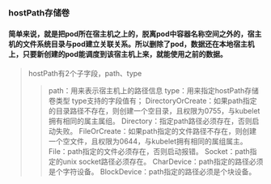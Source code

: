 ### hostPath存储卷
#### 简单来说，就是把pod所在宿主机之上的，脱离pod中容器名称空间之外的，宿主机的文件系统目录与pod建立关联关系。所以删除了pod，数据还在本地宿主机上，只要新创建的pod能调度到该宿主机上来，就能使用之前的数据。
> hostPath有2个子字段，path、type
>>  path：用来表示宿主机上的路径信息
  type：用来指定hostPath存储卷类型
    type支持的字段值有；
      DirectoryOrCreate：如果path指定的目录路径不存在，则创建一个空目录，且权限为0755，与kubelet拥有相同的属主属组。
      Directory：指定path路径必须存在，否则启动失败。
      FileOrCreate：如果path指定的文件路径不存在，则创建一个空文件，且权限为0644，与kubelet拥有相同的属组属主。
      File：path指定的文件必须存在，否则启动报错。
      Socket：path指定的unix socket路径必须存在。
      CharDevice：path指定的路径必须是个字符设备。
      BlockDevice：path指定的路径必须是个块设备。

